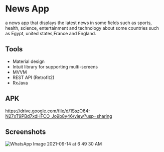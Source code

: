 # News App

a news app that displays the latest news in some fields such as sports, health, science,
entertainment and technology about some countries such as Egypt, united states,France and England.
####
## Tools

- Material design
- Intuit library for supporting multi-screens
- MVVM
- REST API (Retrofit2)
- RxJava

## APK

https://drive.google.com/file/d/1SszO64-N27xT9PBd7xdHFCO_Jo9b8y46/view?usp=sharing

## Screenshots
![WhatsApp Image 2021-09-14 at 6 49 30 AM](https://user-images.githubusercontent.com/74308533/133197676-f6fc2809-f462-46f7-bbb5-323db6d1fb4e.jpeg)
